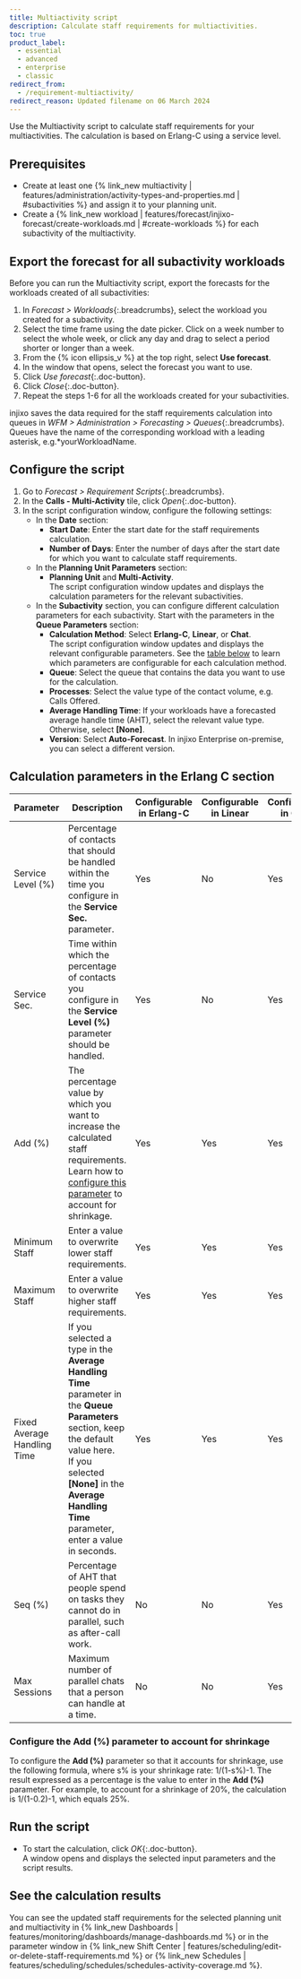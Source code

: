 ```yaml
---
title: Multiactivity script
description: Calculate staff requirements for multiactivities.
toc: true
product_label:
  - essential
  - advanced
  - enterprise
  - classic
redirect_from:
  - /requirement-multiactivity/
redirect_reason: Updated filename on 06 March 2024
---
```


Use the Multiactivity script to calculate staff requirements for your multiactivities. The calculation is based on Erlang-C using a service level.

## Prerequisites

- Create at least one {% link_new multiactivity | features/administration/activity-types-and-properties.md | #subactivities %} and assign it to your planning unit.
- Create a {% link_new workload | features/forecast/injixo-forecast/create-workloads.md | #create-workloads %} for each subactivity of the multiactivity.

## Export the forecast for all subactivity workloads

Before you can run the Multiactivity script, export the forecasts for the workloads created of all subactivities:

1. In _Forecast > Workloads_{:.breadcrumbs}, select the workload you created for a subactivity.
2. Select the time frame using the date picker. Click on a week number to select the whole week, or click any day and drag to select a period shorter or longer than a week.
3. From the {% icon ellipsis_v %} at the top right, select **Use forecast**.
4. In the window that opens, select the forecast you want to use.
5. Click _Use forecast_{:.doc-button}.
6. Click _Close_{:.doc-button}.
7. Repeat the steps 1-6 for all the workloads created for your subactivities.

injixo saves the data required for the staff requirements calculation into queues in _WFM > Administration > Forecasting > Queues_{:.breadcrumbs}. Queues have the name of the corresponding workload with a leading asterisk, e.g.\*yourWorkloadName.

## Configure the script

1. Go to _Forecast > Requirement Scripts_{:.breadcrumbs}.
2. In the **Calls - Multi-Activity** tile, click _Open_{:.doc-button}.
3. In the script configuration window, configure the following settings:
   - In the **Date** section:
     - **Start Date**: Enter the start date for the staff requirements calculation.
     - **Number of Days**: Enter the number of days after the start date for which you want to calculate staff requirements.
   - In the **Planning Unit Parameters** section:
     - **Planning Unit** and **Multi-Activity**.<br>
       The script configuration window updates and displays the calculation parameters for the relevant subactivities.
   - In the **Subactivity** section, you can configure different calculation parameters for each subactivity. Start with the parameters in the **Queue Parameters** section:
     - **Calculation Method**: Select **Erlang-C**, **Linear**, or **Chat**.<br>The script configuration window updates and displays the relevant configurable parameters. See the [table below](#calculation-parameters-in-the-erlang-c-section) to learn which parameters are configurable for each calculation method.
     - **Queue**: Select the queue that contains the data you want to use for the calculation.
     - **Processes**: Select the value type of the contact volume, e.g. Calls Offered.
     - **Average Handling Time**: If your workloads have a forecasted average handle time (AHT), select the relevant value type. Otherwise, select **[None]**.
     - **Version**: Select **Auto-Forecast**. In injixo Enterprise on-premise, you can select a different version.

## Calculation parameters in the Erlang C section

| Parameter                   | Description                                                                                                                                                                                                                              | Configurable in Erlang-C | Configurable in Linear | Configurable in Chat |
| --------------------------- | ---------------------------------------------------------------------------------------------------------------------------------------------------------------------------------------------------------------------------------------- | ------------------------ | ---------------------- | -------------------- |
| Service Level (%)           | Percentage of contacts that should be handled within the time you configure in the **Service Sec.** parameter.                                                                                                                           | Yes                      | No                     | Yes                  |
| Service Sec.                | Time within which the percentage of contacts you configure in the **Service Level (%)** parameter should be handled.                                                                                                                     | Yes                      | No                     | Yes                  |
| Add (%)                     | The percentage value by which you want to increase the calculated staff requirements. Learn how to [configure this parameter](#configure-the-add--parameter-to-account-for-shrinkage) to account for shrinkage.                          | Yes                      | Yes                    | Yes                  |
| Minimum Staff               | Enter a value to overwrite lower staff requirements.                                                                                                                                                                                     | Yes                      | Yes                    | Yes                  |
| Maximum Staff               | Enter a value to overwrite higher staff requirements.                                                                                                                                                                                    | Yes                      | Yes                    | Yes                  |
| Fixed Average Handling Time | If you selected a type in the **Average Handling Time** parameter in the **Queue Parameters** section, keep the default value here.<br> If you selected **[None]** in the **Average Handling Time** parameter, enter a value in seconds. | Yes                      | Yes                    | Yes                  |
| Seq (%)                     | Percentage of AHT that people spend on tasks they cannot do in parallel, such as after-call work.                                                                                                                                        | No                       | No                     | Yes                  |
| Max Sessions                | Maximum number of parallel chats that a person can handle at a time.                                                                                                                                                                     | No                       | No                     | Yes                  |

### Configure the Add (%) parameter to account for shrinkage

To configure the **Add (%)** parameter so that it accounts for shrinkage, use the following formula, where s% is your shrinkage rate: 1/(1-s%)-1. The result expressed as a percentage is the value to enter in the **Add (%)** parameter. For example, to account for a shrinkage of 20%, the calculation is 1/(1-0.2)-1, which equals 25%.

## Run the script

- To start the calculation, click _OK_{:.doc-button}.<br>A window opens and displays the selected input parameters and the script results. <br>

## See the calculation results

You can see the updated staff requirements for the selected planning unit and multiactivity in {% link_new Dashboards | features/monitoring/dashboards/manage-dashboards.md %} or in the parameter window in {% link_new Shift Center | features/scheduling/edit-or-delete-staff-requirements.md %} or {% link_new Schedules | features/scheduling/schedules/schedules-activity-coverage.md %}.
